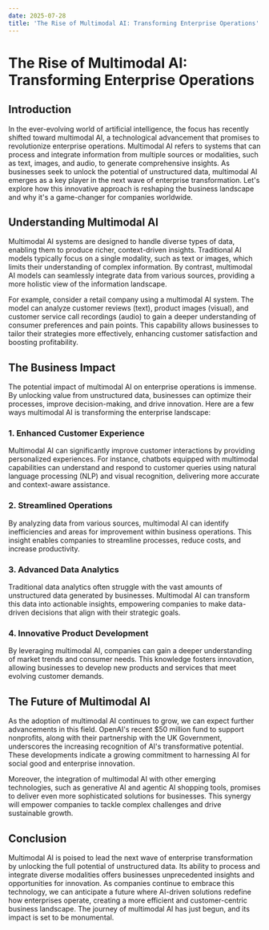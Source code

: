 ```yaml
---
date: 2025-07-28
title: 'The Rise of Multimodal AI: Transforming Enterprise Operations'
---
```


# The Rise of Multimodal AI: Transforming Enterprise Operations

## Introduction

In the ever-evolving world of artificial intelligence, the focus has recently shifted toward multimodal AI, a technological advancement that promises to revolutionize enterprise operations. Multimodal AI refers to systems that can process and integrate information from multiple sources or modalities, such as text, images, and audio, to generate comprehensive insights. As businesses seek to unlock the potential of unstructured data, multimodal AI emerges as a key player in the next wave of enterprise transformation. Let's explore how this innovative approach is reshaping the business landscape and why it's a game-changer for companies worldwide.

<!-- more -->
## Understanding Multimodal AI

Multimodal AI systems are designed to handle diverse types of data, enabling them to produce richer, context-driven insights. Traditional AI models typically focus on a single modality, such as text or images, which limits their understanding of complex information. By contrast, multimodal AI models can seamlessly integrate data from various sources, providing a more holistic view of the information landscape.

For example, consider a retail company using a multimodal AI system. The model can analyze customer reviews (text), product images (visual), and customer service call recordings (audio) to gain a deeper understanding of consumer preferences and pain points. This capability allows businesses to tailor their strategies more effectively, enhancing customer satisfaction and boosting profitability.

## The Business Impact

The potential impact of multimodal AI on enterprise operations is immense. By unlocking value from unstructured data, businesses can optimize their processes, improve decision-making, and drive innovation. Here are a few ways multimodal AI is transforming the enterprise landscape:

### 1. Enhanced Customer Experience

Multimodal AI can significantly improve customer interactions by providing personalized experiences. For instance, chatbots equipped with multimodal capabilities can understand and respond to customer queries using natural language processing (NLP) and visual recognition, delivering more accurate and context-aware assistance.

### 2. Streamlined Operations

By analyzing data from various sources, multimodal AI can identify inefficiencies and areas for improvement within business operations. This insight enables companies to streamline processes, reduce costs, and increase productivity.

### 3. Advanced Data Analytics

Traditional data analytics often struggle with the vast amounts of unstructured data generated by businesses. Multimodal AI can transform this data into actionable insights, empowering companies to make data-driven decisions that align with their strategic goals.

### 4. Innovative Product Development

By leveraging multimodal AI, companies can gain a deeper understanding of market trends and consumer needs. This knowledge fosters innovation, allowing businesses to develop new products and services that meet evolving customer demands.

## The Future of Multimodal AI

As the adoption of multimodal AI continues to grow, we can expect further advancements in this field. OpenAI's recent $50 million fund to support nonprofits, along with their partnership with the UK Government, underscores the increasing recognition of AI's transformative potential. These developments indicate a growing commitment to harnessing AI for social good and enterprise innovation.

Moreover, the integration of multimodal AI with other emerging technologies, such as generative AI and agentic AI shopping tools, promises to deliver even more sophisticated solutions for businesses. This synergy will empower companies to tackle complex challenges and drive sustainable growth.

## Conclusion

Multimodal AI is poised to lead the next wave of enterprise transformation by unlocking the full potential of unstructured data. Its ability to process and integrate diverse modalities offers businesses unprecedented insights and opportunities for innovation. As companies continue to embrace this technology, we can anticipate a future where AI-driven solutions redefine how enterprises operate, creating a more efficient and customer-centric business landscape. The journey of multimodal AI has just begun, and its impact is set to be monumental.